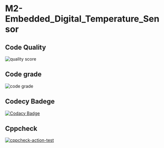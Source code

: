 # M2-Embedded_Digital_Temperature_Sensor
## Code Quality
![quality score](https://api.codiga.io/project/30298/score/svg)
## Code grade
![code grade](https://api.codiga.io/project/30298/status/svg)
## Codecy Badege
[![Codacy Badge](https://app.codacy.com/project/badge/Grade/369bd93d1b76499a8f3c1b83c9f1bd7b)](https://www.codacy.com/gh/Sabitha99/M2-Embedded_Digital_Temperature_Sensor/dashboard?utm_source=github.com&amp;utm_medium=referral&amp;utm_content=Sabitha99/M2-Embedded_Digital_Temperature_Sensor&amp;utm_campaign=Badge_Grade)
## Cppcheck
[![cppcheck-action-test](https://github.com/Sabitha99/M2-Embedded_Digital_Temperature_Sensor/actions/workflows/cppcheck.yml/badge.svg)](https://github.com/Sabitha99/M2-Embedded_Digital_Temperature_Sensor/actions/workflows/cppcheck.yml)
